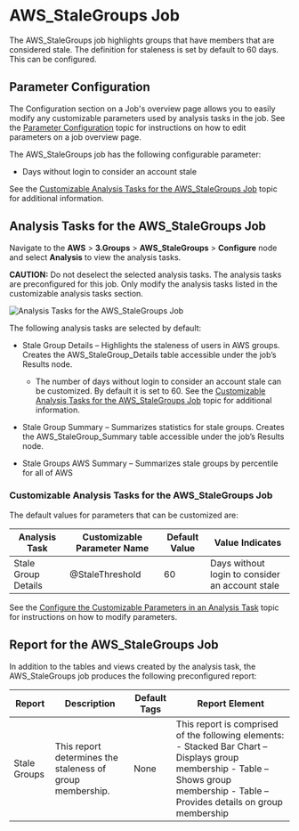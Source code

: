 # AWS_StaleGroups Job

The AWS_StaleGroups job highlights groups that have members that are considered stale. The
definition for staleness is set by default to 60 days. This can be configured.

## Parameter Configuration

The Configuration section on a Job's overview page allows you to easily modify any customizable
parameters used by analysis tasks in the job. See the
[Parameter Configuration](/docs/accessanalyzer/11.6/admin/jobs/job/overview.md#parameter-configuration)
topic for instructions on how to edit parameters on a job overview page.

The AWS_StaleGroups job has the following configurable parameter:

- Days without login to consider an account stale

See the
[Customizable Analysis Tasks for the AWS_StaleGroups Job](#customizable-analysis-tasks-for-the-aws_stalegroups-job)
topic for additional information.

## Analysis Tasks for the AWS_StaleGroups Job

Navigate to the **AWS** > **3.Groups** > **AWS_StaleGroups** > **Configure** node and select
**Analysis** to view the analysis tasks.

**CAUTION:** Do not deselect the selected analysis tasks. The analysis tasks are preconfigured for
this job. Only modify the analysis tasks listed in the customizable analysis tasks section.

![Analysis Tasks for the AWS_StaleGroups Job](/img/product_docs/accessanalyzer/11.6/accessanalyzer/solutions/exchange/distributionlists/membershipanalysis/stalegroupsanalysis.webp)

The following analysis tasks are selected by default:

- Stale Group Details – Highlights the staleness of users in AWS groups. Creates the
  AWS_StaleGroup_Details table accessible under the job’s Results node.

    - The number of days without login to consider an account stale can be customized. By default it
      is set to 60. See the
      [Customizable Analysis Tasks for the AWS_StaleGroups Job](#customizable-analysis-tasks-for-the-aws_stalegroups-job)
      topic for additional information.

- Stale Group Summary – Summarizes statistics for stale groups. Creates the AWS_StaleGroup_Summary
  table accessible under the job’s Results node.
- Stale Groups AWS Summary – Summarizes stale groups by percentile for all of AWS

### Customizable Analysis Tasks for the AWS_StaleGroups Job

The default values for parameters that can be customized are:

| Analysis Task       | Customizable Parameter Name | Default Value | Value Indicates                                 |
| ------------------- | --------------------------- | ------------- | ----------------------------------------------- |
| Stale Group Details | @StaleThreshold             | 60            | Days without login to consider an account stale |

See the
[Configure the Customizable Parameters in an Analysis Task](/docs/accessanalyzer/11.6/admin/jobs/job/configure/analysiscustomizableparameters.md)
topic for instructions on how to modify parameters.

## Report for the AWS_StaleGroups Job

In addition to the tables and views created by the analysis task, the AWS_StaleGroups job produces
the following preconfigured report:

| Report       | Description                                               | Default Tags | Report Element                                                                                                                                                                      |
| ------------ | --------------------------------------------------------- | ------------ | ----------------------------------------------------------------------------------------------------------------------------------------------------------------------------------- |
| Stale Groups | This report determines the staleness of group membership. | None         | This report is comprised of the following elements: - Stacked Bar Chart – Displays group membership - Table – Shows group membership - Table – Provides details on group membership |
